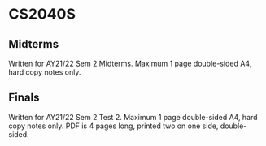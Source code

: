 # CS2040S

## Midterms

Written for AY21/22 Sem 2 Midterms. Maximum 1 page double-sided A4, hard copy notes only.

## Finals

Written for AY21/22 Sem 2 Test 2. Maximum 1 page double-sided A4, hard copy notes only. PDF is 4 pages long, printed two on one side, double-sided.
